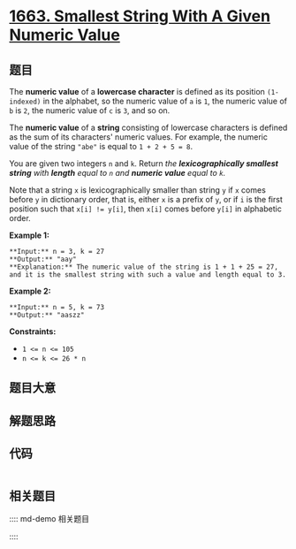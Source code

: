 # [1663. Smallest String With A Given Numeric Value](https://leetcode.com/problems/smallest-string-with-a-given-numeric-value)

## 题目

The **numeric value** of a **lowercase character** is defined as its position
`(1-indexed)` in the alphabet, so the numeric value of `a` is `1`, the numeric
value of `b` is `2`, the numeric value of `c` is `3`, and so on.

The **numeric value** of a **string** consisting of lowercase characters is
defined as the sum of its characters' numeric values. For example, the numeric
value of the string `"abe"` is equal to `1 + 2 + 5 = 8`.

You are given two integers `n` and `k`. Return _the **lexicographically
smallest string** with **length** equal to `n` and **numeric value** equal to
`k`._

Note that a string `x` is lexicographically smaller than string `y` if `x`
comes before `y` in dictionary order, that is, either `x` is a prefix of `y`,
or if `i` is the first position such that `x[i] != y[i]`, then `x[i]` comes
before `y[i]` in alphabetic order.



**Example 1:**

    
    
    **Input:** n = 3, k = 27
    **Output:** "aay"
    **Explanation:** The numeric value of the string is 1 + 1 + 25 = 27, and it is the smallest string with such a value and length equal to 3.
    

**Example 2:**

    
    
    **Input:** n = 5, k = 73
    **Output:** "aaszz"
    



**Constraints:**

  * `1 <= n <= 105`
  * `n <= k <= 26 * n`


## 题目大意

## 解题思路

## 代码

```javascript

```

## 相关题目

:::: md-demo 相关题目

::::
